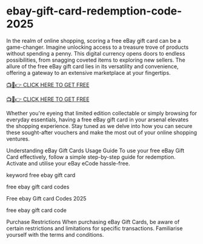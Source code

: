 # ebay-gift-card-redemption-code-2025

In the realm of online shopping, scoring a free eBay gift card can be a game-changer. Imagine unlocking access to a treasure trove of products without spending a penny. This digital currency opens doors to endless possibilities, from snagging coveted items to exploring new sellers. The allure of the free eBay gift card lies in its versatility and convenience, offering a gateway to an extensive marketplace at your fingertips.

[📺📱👉 CLICK HERE TO GET FREE](https://shorter.me/nVzTR)

[📺📱👉 CLICK HERE TO GET FREE](https://shorter.me/nVzTR)

Whether you're eyeing that limited edition collectable or simply browsing for everyday essentials, having a free eBay gift card in your arsenal elevates the shopping experience. Stay tuned as we delve into how you can secure these sought-after vouchers and make the most out of your online shopping ventures.

Understanding eBay Gift Cards
Usage Guide
To use your free eBay Gift Card effectively, follow a simple step-by-step guide for redemption. Activate and utilise your eBay eCode hassle-free.

keyword
free ebay gift card

free ebay gift card codes

Free ebay Gift card Codes 2025

free ebay gift card code

Purchase Restrictions
When purchasing eBay Gift Cards, be aware of certain restrictions and limitations for specific transactions. Familiarise yourself with the terms and conditions.
